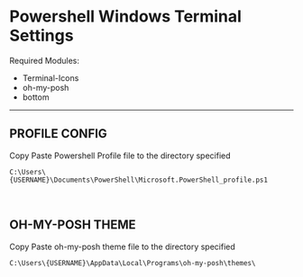 # Powershell Windows Terminal Settings

Required Modules:

- Terminal-Icons
- oh-my-posh
- bottom

---

## PROFILE CONFIG

Copy Paste Powershell Profile file to the directory specified

```
C:\Users\{USERNAME}\Documents\PowerShell\Microsoft.PowerShell_profile.ps1
```

<br>

## OH-MY-POSH THEME

Copy Paste oh-my-posh theme file to the directory specified

```
C:\Users\{USERNAME}\AppData\Local\Programs\oh-my-posh\themes\
```
